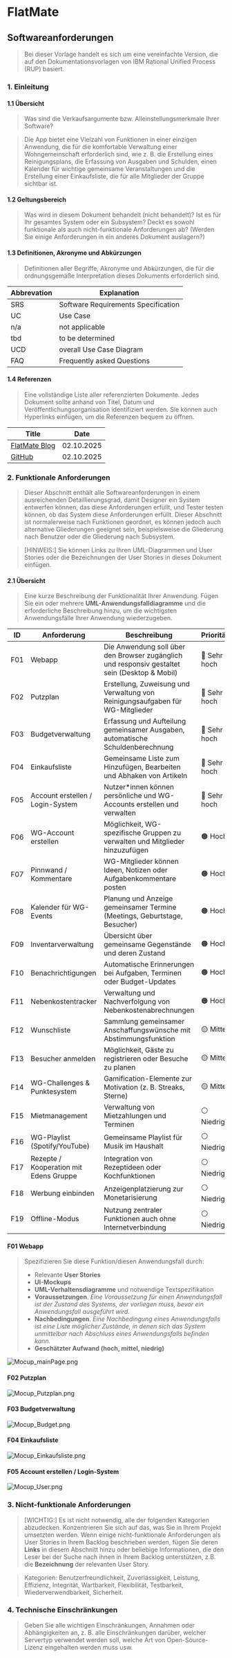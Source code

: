 # FlatMate
## Softwareanforderungen
> Bei dieser Vorlage handelt es sich um eine vereinfachte Version, die auf den Dokumentationsvorlagen von IBM Rational Unified Process (RUP) basiert.

### 1. Einleitung

#### 1.1 Übersicht
> Was sind die Verkaufsargumente bzw. Alleinstellungsmerkmale Ihrer Software?
>

> Die App bietet eine Vielzahl von Funktionen in einer einzigen Anwendung, die für die komfortable Verwaltung einer Wohngemeinschaft erforderlich sind, wie z. B. die Erstellung eines Reinigungsplans, die Erfassung von Ausgaben und Schulden, einen Kalender für wichtige gemeinsame Veranstaltungen und die Erstellung einer Einkaufsliste, die für alle Mitglieder der Gruppe sichtbar ist.

#### 1.2 Geltungsbereich
> Was wird in diesem Dokument behandelt (nicht behandelt)? Ist es für Ihr gesamtes System oder ein Subsystem? Deckt es sowohl funktionale als auch nicht-funktionale Anforderungen ab? (Werden Sie einige Anforderungen in ein anderes Dokument auslagern?)

#### 1.3 Definitionen, Akronyme und Abkürzungen
> Definitionen aller Begriffe, Akronyme und Abkürzungen, die für die ordnungsgemäße Interpretation dieses Dokuments erforderlich sind.

| Abbrevation | Explanation                            |
| ----------- | -------------------------------------- |
| SRS         | Software Requirements Specification    |
| UC          | Use Case                               |
| n/a         | not applicable                         |
| tbd         | to be determined                       |
| UCD         | overall Use Case Diagram               |
| FAQ         | Frequently asked Questions             |


#### 1.4 Referenzen
> Eine vollständige Liste aller referenzierten Dokumente. Jedes Dokument sollte anhand von Titel, Datum und Veröffentlichungsorganisation identifiziert werden. Sie können auch Hyperlinks einfügen, um die Referenzen bequem zu öffnen.



| Title                                                                  | Date       |
|------------------------------------------------------------------------|:----------:|
| [FlatMate Blog](https://github.com/wwindrunnerr/flatmate/discussions/) | 02.10.2025 |
| [GitHub](https://github.com/wwindrunnerr/flatmate)                     | 02.10.2025 |

### 2. Funktionale Anforderungen
> Dieser Abschnitt enthält alle Softwareanforderungen in einem ausreichenden Detaillierungsgrad, damit Designer ein System entwerfen können, das diese Anforderungen erfüllt, und Tester testen können, ob das System diese Anforderungen erfüllt.
> Dieser Abschnitt ist normalerweise nach Funktionen geordnet, es können jedoch auch alternative Gliederungen geeignet sein, beispielsweise die Gliederung nach Benutzer oder die Gliederung nach Subsystem.

> [HINWEIS:]
> Sie können Links zu Ihren UML-Diagrammen und User Stories oder die Bezeichnungen der User Stories in dieses Dokument einfügen.



#### 2.1 Übersicht
> Eine kurze Beschreibung der Funktionalität Ihrer Anwendung.
> Fügen Sie ein oder mehrere **UML-Anwendungsfalldiagramme** und die erforderliche Beschreibung hinzu, um die wichtigsten Anwendungsfälle Ihrer Anwendung wiederzugeben.

| ID  | Anforderung                            | Beschreibung                                                                                  | Priorität    |
|-----|----------------------------------------|-----------------------------------------------------------------------------------------------|--------------|
| F01 | Webapp                                 | Die Anwendung soll über den Browser zugänglich und responsiv gestaltet sein (Desktop & Mobil) | 🔴 Sehr hoch |
| F02 | Putzplan                               | Erstellung, Zuweisung und Verwaltung von Reinigungsaufgaben für WG-Mitglieder                 | 🔴 Sehr hoch |
| F03 | Budgetverwaltung                       | Erfassung und Aufteilung gemeinsamer Ausgaben, automatische Schuldenberechnung                | 🔴 Sehr hoch |
| F04 | Einkaufsliste                          | Gemeinsame Liste zum Hinzufügen, Bearbeiten und Abhaken von Artikeln                          | 🔴 Sehr hoch |
| F05 | Account erstellen / Login-System       | Nutzer*innen können persönliche und WG-Accounts erstellen und verwalten                       | 🔴 Sehr hoch |
| F06 | WG-Account erstellen                   | Möglichkeit, WG-spezifische Gruppen zu verwalten und Mitglieder hinzuzufügen                  | 🟠 Hoch      |
| F07 | Pinnwand / Kommentare                  | WG-Mitglieder können Ideen, Notizen oder Aufgabenkommentare posten                            | 🟠 Hoch      |
| F08 | Kalender für WG-Events                 | Planung und Anzeige gemeinsamer Termine (Meetings, Geburtstage, Besucher)                     | 🟠 Hoch      |
| F09 | Inventarverwaltung                     | Übersicht über gemeinsame Gegenstände und deren Zustand                                       | 🟠 Hoch      |
| F10 | Benachrichtigungen                     | Automatische Erinnerungen bei Aufgaben, Terminen oder Budget-Updates                          | 🟠 Hoch      |
| F11 | Nebenkostentracker                     | Verwaltung und Nachverfolgung von Nebenkostenabrechnungen                                     | 🟠 Hoch      |
| F12 | Wunschliste                            | Sammlung gemeinsamer Anschaffungswünsche mit Abstimmungsfunktion                              | 🟡 Mittel    |
| F13 | Besucher anmelden                      | Möglichkeit, Gäste zu registrieren oder Besuche zu planen                                     | 🟡 Mittel    |
| F14 | WG-Challenges & Punktesystem           | Gamification-Elemente zur Motivation (z. B. Streaks, Sterne)                                  | 🟡 Mittel    |
| F15 | Mietmanagement                         | Verwaltung von Mietzahlungen und Terminen                                                     | ⚪ Niedrig    |
| F16 | WG-Playlist (Spotify/YouTube)          | Gemeinsame Playlist für Musik im Haushalt                                                     | ⚪ Niedrig    |
| F17 | Rezepte / Kooperation mit Edens Gruppe | Integration von Rezeptideen oder Kochfunktionen                                               | ⚪ Niedrig    |
| F18 | Werbung einbinden                      | Anzeigenplatzierung zur Monetarisierung                                                       | ⚪ Niedrig    |
| F19 | Offline-Modus                          | Nutzung zentraler Funktionen auch ohne Internetverbindung                                     | ⚪ Niedrig    |

#### F01 Webapp
> Spezifizieren Sie diese Funktion/diesen Anwendungsfall durch:
> - Relevante **User Stories**
> - **UI-Mockups**
> - **UML-Verhaltensdiagramme** und notwendige Textspezifikation
> - **Voraussetzungen**. *Eine Voraussetzung für einen Anwendungsfall ist der Zustand des Systems, der vorliegen muss, bevor ein Anwendungsfall ausgeführt wird.*
> - **Nachbedingungen**. *Eine Nachbedingung eines Anwendungsfalls ist eine Liste möglicher Zustände, in denen sich das System unmittelbar nach Abschluss eines Anwendungsfalls befinden kann.*
> - **Geschätzter Aufwand (hoch, mittel, niedrig)**

![Mocup_mainPage.png](Mocup_mainPage.png)

#### F02 Putzplan

![Mocup_Putzplan.png](Mocup_Putzplan.png)

#### F03 Budgetverwaltung

![Mocup_Budget.png](Mocup_Budget.png)
#### F04 Einkaufsliste

![Mocup_Einkaufsliste.png](Mocup_Einkaufsliste.png)
#### F05 Account erstellen / Login-System

![Mocup_User.png](Mocup_User.png)
### 3. Nicht-funktionale Anforderungen

> [WICHTIG:]
> Es ist nicht notwendig, alle der folgenden Kategorien abzudecken. Konzentrieren Sie sich auf das, was Sie in Ihrem Projekt umsetzten werden.
> Wenn einige nicht-funktionale Anforderungen als User Stories in Ihrem Backlog beschrieben werden, fügen Sie deren **Links** in diesem Abschnitt hinzu oder beliebige Informationen, die den Leser bei der Suche nach ihnen in Ihrem Backlog unterstützen, z.B. die **Bezeichnung** der relevanten User Story.

> Kategorien: Benutzerfreundlichkeit, Zuverlässigkeit, Leistung, Effizienz, Integrität, Wartbarkeit, Flexibilität, Testbarkeit, Wiederverwendbarkeit, Sicherheit.


### 4. Technische Einschränkungen
> Geben Sie alle wichtigen Einschränkungen, Annahmen oder Abhängigkeiten an, z. B. alle Einschränkungen darüber, welcher Servertyp verwendet werden soll, welche Art von Open-Source-Lizenz eingehalten werden muss usw.